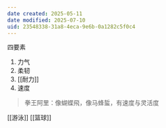 ```yaml
---
date created: 2025-05-11
date modified: 2025-07-10
uid: 23548338-31a8-4eca-9e6b-0a1282c5f0c4
---
```


四要素

1. 力气
2. 柔韧
3. [[耐力]]
4. 速度

> 拳王阿里：像蝴蝶飛，像马蜂蜇，有速度与灵活度

[[游泳]] [[篮球]]
